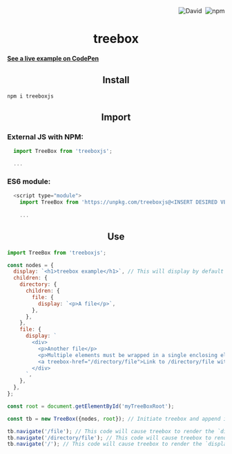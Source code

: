 <div align="right">
  <img alt="David" src="https://img.shields.io/david/jaredgorski/treebox">&nbsp;
  <img alt="npm" src="https://img.shields.io/npm/v/treeboxjs">
</div>

<div align="center">
  <h1>
    treebox
  </h1>
</div>

#### [See a live example on CodePen](https://codepen.io/jaredgorski/pen/XWmKVPQ)

<div align="center">
  <h2>
    Install
  </h2>
</div>

```
npm i treeboxjs
```

<div align="center">
  <h2>
    Import
  </h2>
</div>
<h3>
  External JS with NPM:
</h3>

```js
  import TreeBox from 'treeboxjs';

  ...
```

<h3>
  ES6 module:
</h3>

```js
  <script type="module">
    import TreeBox from 'https://unpkg.com/treeboxjs@<INSERT DESIRED VERSION>/dist/index.browser.js';
    
    ...
```

<div align="center">
  <h2>
    Use
  </h2>
</div>

```js
import TreeBox from 'treeboxjs';

const nodes = {
  display: `<h1>treebox example</h1>`, // This will display by default when treebox is rendered
  children: {
    directory: {
      children: {
        file: {
          display: `<p>A file</p>`,
        },
      },
    },
    file: {
      display: `
        <div>
          <p>Another file</p>
          <p>Multiple elements must be wrapped in a single enclosing element</p>
          <a treebox-href="/directory/file">Link to /directory/file within treebox</a>
        </div>
      `,
    },
  },
};

const root = document.getElementById('myTreeBoxRoot');

const tb = new TreeBox({nodes, root}); // Initiate treebox and append it to the "root" element

tb.navigate('/file'); // This code will cause treebox to render the `display` HTML at `nodes.children.file`
tb.navigate('/directory/file'); // This code will cause treebox to render the `display` HTML at `nodes.children.directory.children.file`
tb.navigate('/'); // This code will cause treebox to render the `display` HTML at `nodes.children`
```
